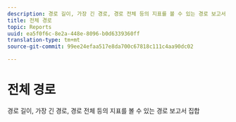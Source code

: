 ```yaml
---
description: 경로 길이, 가장 긴 경로, 경로 전체 등의 지표를 볼 수 있는 경로 보고서 집합
title: 전체 경로
topic: Reports
uuid: ea5f0f6c-8e2a-448e-8096-b0d6339360ff
translation-type: tm+mt
source-git-commit: 99ee24efaa517e8da700c67818c111c4aa90dc02

---
```



# 전체 경로

경로 길이, 가장 긴 경로, 경로 전체 등의 지표를 볼 수 있는 경로 보고서 집합

